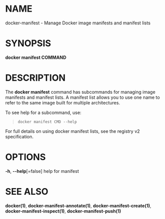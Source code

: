 # NAME

docker-manifest - Manage Docker image manifests and manifest lists

# SYNOPSIS

**docker manifest COMMAND**

# DESCRIPTION

The **docker manifest** command has subcommands for managing image manifests and manifest lists. A manifest list allows you to use one name to refer to the same image built for multiple architectures.

To see help for a subcommand, use:

>     docker manifest CMD --help

For full details on using docker manifest lists, see the registry v2 specification.

# OPTIONS

**-h**, **--help**\[=false\] help for manifest

# SEE ALSO

**docker(1)**, **docker-manifest-annotate(1)**, **docker-manifest-create(1)**, **docker-manifest-inspect(1)**, **docker-manifest-push(1)**
